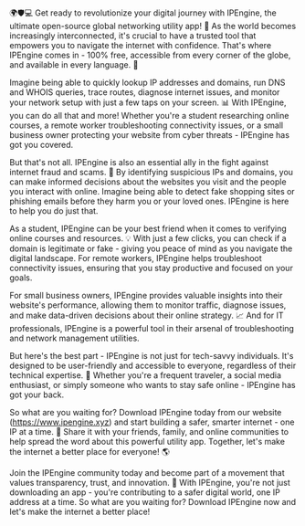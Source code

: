 🌍🛡️💻 Get ready to revolutionize your digital journey with IPEngine, the ultimate open-source global networking utility app! 🚀 As the world becomes increasingly interconnected, it's crucial to have a trusted tool that empowers you to navigate the internet with confidence. That's where IPEngine comes in - 100% free, accessible from every corner of the globe, and available in every language. 💬

Imagine being able to quickly lookup IP addresses and domains, run DNS and WHOIS queries, trace routes, diagnose internet issues, and monitor your network setup with just a few taps on your screen. 📊 With IPEngine, you can do all that and more! Whether you're a student researching online courses, a remote worker troubleshooting connectivity issues, or a small business owner protecting your website from cyber threats - IPEngine has got you covered.

But that's not all. IPEngine is also an essential ally in the fight against internet fraud and scams. 🚫 By identifying suspicious IPs and domains, you can make informed decisions about the websites you visit and the people you interact with online. Imagine being able to detect fake shopping sites or phishing emails before they harm you or your loved ones. IPEngine is here to help you do just that.

As a student, IPEngine can be your best friend when it comes to verifying online courses and resources. 💡 With just a few clicks, you can check if a domain is legitimate or fake - giving you peace of mind as you navigate the digital landscape. For remote workers, IPEngine helps troubleshoot connectivity issues, ensuring that you stay productive and focused on your goals.

For small business owners, IPEngine provides valuable insights into their website's performance, allowing them to monitor traffic, diagnose issues, and make data-driven decisions about their online strategy. 📈 And for IT professionals, IPEngine is a powerful tool in their arsenal of troubleshooting and network management utilities.

But here's the best part - IPEngine is not just for tech-savvy individuals. It's designed to be user-friendly and accessible to everyone, regardless of their technical expertise. 💪 Whether you're a frequent traveler, a social media enthusiast, or simply someone who wants to stay safe online - IPEngine has got your back.

So what are you waiting for? Download IPEngine today from our website (https://www.ipengine.xyz) and start building a safer, smarter internet - one IP at a time. 🚀 Share it with your friends, family, and online communities to help spread the word about this powerful utility app. Together, let's make the internet a better place for everyone! 🌎

Join the IPEngine community today and become part of a movement that values transparency, trust, and innovation. 🌟 With IPEngine, you're not just downloading an app - you're contributing to a safer digital world, one IP address at a time. So what are you waiting for? Download IPEngine now and let's make the internet a better place!